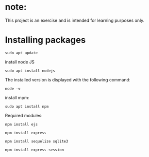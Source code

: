 

# note: 
This project is an exercise and is intended for learning purposes only.

# Installing packages
```
sudo apt update
```
install node JS
```
sudo apt install nodejs
```
The installed version is displayed with the following command:
```
node -v
```
install mpm:
```
sudo apt install npm
```
Required modules:
```
npm install ejs
```
```
npm install express
```
```
npm install sequelize sqlite3
```
```
npm install express-session
```
